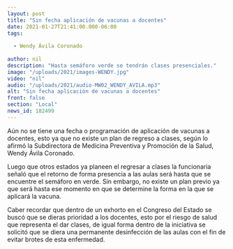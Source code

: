 ```yaml
---
layout: post
title: "Sin fecha aplicación de vacunas a docentes"
date: 2021-01-27T21:41:00.000-06:00
tags:
  
  - Wendy Ávila Coronado
  
author: nil
description: "Hasta semáforo verde se tendrán clases presenciales."
image: "/uploads/2021/images-WENDY.jpg"
video: "nil"
audio: "/uploads/2021/audio-MW02_WENDY_AVILA.mp3"
alt: "Sin fecha aplicación de vacunas a docentes"
front: false
section: "Local"
news_id: 182499
---
```


Aún no se tiene una fecha o programación de aplicación de vacunas a docentes, esto ya que no existe un plan de regreso a clases, según lo afirmó la Subdirectora de Medicina Preventiva y Promoción de la Salud, Wendy Ávila Coronado.

Luego que otros estados ya planeen el regresar a clases la funcionaria señaló que el retorno de forma presencia a las aulas será hasta que se encuentre el semáforo en verde. Sin embargo, no existe un plan previo ya que será hasta ese momento en que se determine la forma en la que se aplicará la vacuna.

Caber recordar que dentro de un exhorto en el Congreso del Estado se buscó que se dieras prioridad a los docentes, esto por el riesgo de salud que representa el dar clases, de igual forma dentro de la iniciativa se solicitó que se diera una permanente desinfección de las aulas con el fin de evitar brotes de esta enfermedad.